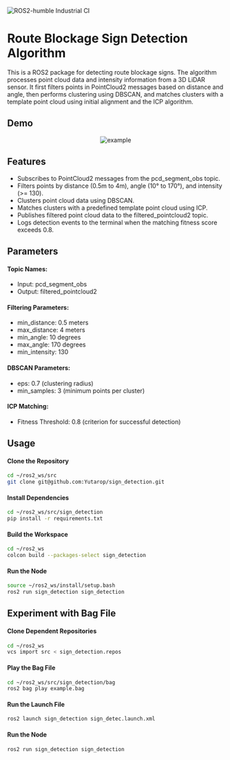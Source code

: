 ![ROS2-humble Industrial CI](https://github.com/Yutarop/sign_detection/actions/workflows/ros2_ci.yml/badge.svg)
# Route Blockage Sign Detection Algorithm
This is a ROS2 package for detecting route blockage signs. The algorithm processes point cloud data and intensity information from a 3D LiDAR sensor. It first filters points in PointCloud2 messages based on distance and angle, then performs clustering using DBSCAN, and matches clusters with a template point cloud using initial alignment and the ICP algorithm.

## Demo
<div style="text-align: center;">
    <img src="https://github.com/user-attachments/assets/95c935a2-76e0-4582-9b0e-5b23f0aa2df9" alt="example">
</div>


## Features
* Subscribes to PointCloud2 messages from the pcd_segment_obs topic.
* Filters points by distance (0.5m to 4m), angle (10° to 170°), and intensity (>= 130).
* Clusters point cloud data using DBSCAN.
* Matches clusters with a predefined template point cloud using ICP.
* Publishes filtered point cloud data to the filtered_pointcloud2 topic.
* Logs detection events to the terminal when the matching fitness score exceeds 0.8.

## Parameters
#### Topic Names:
* Input: pcd_segment_obs
* Output: filtered_pointcloud2

#### Filtering Parameters:

* min_distance: 0.5 meters
* max_distance: 4 meters
* min_angle: 10 degrees
* max_angle: 170 degrees
* min_intensity: 130

#### DBSCAN Parameters:

* eps: 0.7 (clustering radius)
* min_samples: 3 (minimum points per cluster)

#### ICP Matching:

* Fitness Threshold: 0.8 (criterion for successful detection)

## Usage
#### Clone the Repository
```bash
cd ~/ros2_ws/src
git clone git@github.com:Yutarop/sign_detection.git
```

#### Install Dependencies
```bash
cd ~/ros2_ws/src/sign_detection
pip install -r requirements.txt
```

#### Build the Workspace
```bash
cd ~/ros2_ws
colcon build --packages-select sign_detection
```

#### Run the Node
```bash
source ~/ros2_ws/install/setup.bash
ros2 run sign_detection sign_detection
```

## Experiment with Bag File
#### Clone Dependent Repositories
```bash
cd ~/ros2_ws
vcs import src < sign_detection.repos
```

#### Play the Bag File
```bash
cd ~/ros2_ws/src/sign_detection/bag
ros2 bag play example.bag
```

#### Run the Launch File
```bash
ros2 launch sign_detection sign_detec.launch.xml
```

#### Run the Node
```bash
ros2 run sign_detection sign_detection
```


    
